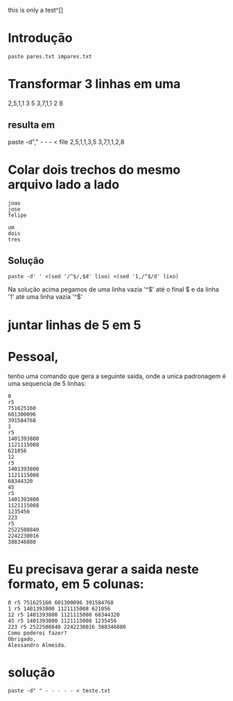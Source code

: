 this is only a test^[]
# Introdução

    paste pares.txt impares.txt

# Transformar 3 linhas em uma

2,5,1,1
3
5
3,7,1,1
2
8

## resulta em
paste -d"," - - - < file
2,5,1,1,3,5
3,7,1,1,2,8

# Colar dois trechos do mesmo arquivo lado a lado

    joao
    jose
    felipe

    um
    dois
    tres

## Solução

    paste -d' ' <(sed '/^$/,$d' lixo) <(sed '1,/^$/d' lixo)

Na solução acima pegamos de uma linha vazia '^$' até o final $
e da linha '1' até uma linha vazia '^$'
# juntar linhas de 5 em 5

# Pessoal,

tenho uma comando que gera a seguinte saida, onde a unica padronagem é uma
sequencia de 5 linhas:

    0
    r5
    751625160
    601300096
    391584768
    1
    r5
    1401393800
    1121115008
    621056
    12
    r5
    1401393800
    1121115008
    68344320
    45
    r5
    1401393800
    1121115008
    1235456
    223
    r5
    2522508840
    2242230016
    388346880

# Eu precisava gerar a saida neste formato, em 5 colunas:

    0 r5 751625160 601300096 391584768
    1 r5 1401393800 1121115008 621056
    12 r5 1401393800 1121115008 68344320
    45 r5 1401393800 1121115008 1235456
    223 r5 2522508840 2242230016 388346880
    Como poderei fazer?
    Obrigado,
    Alessandro Almeida.

# solução

    paste -d" " - - - - - < teste.txt


